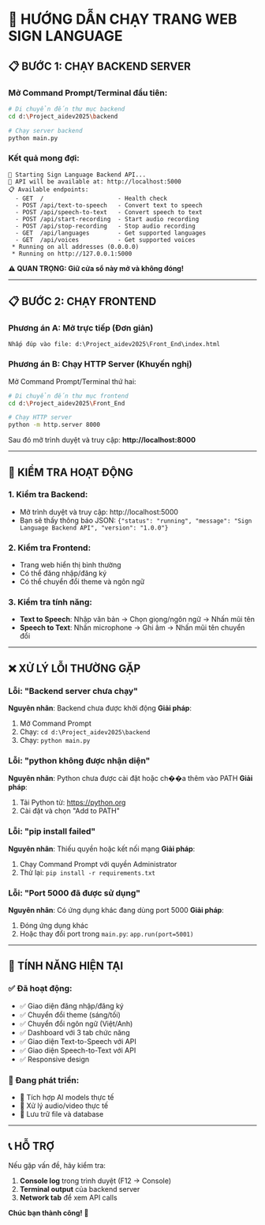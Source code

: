 # 🚀 HƯỚNG DẪN CHẠY TRANG WEB SIGN LANGUAGE

## 📋 BƯỚC 1: CHẠY BACKEND SERVER

### Mở Command Prompt/Terminal đầu tiên:
```bash
# Di chuyển đến thư mục backend
cd d:\Project_aidev2025\backend

# Chạy server backend
python main.py
```

### Kết quả mong đợi:
```
🚀 Starting Sign Language Backend API...
📡 API will be available at: http://localhost:5000
📋 Available endpoints:
  - GET  /                     - Health check
  - POST /api/text-to-speech   - Convert text to speech
  - POST /api/speech-to-text   - Convert speech to text
  - POST /api/start-recording  - Start audio recording
  - POST /api/stop-recording   - Stop audio recording
  - GET  /api/languages        - Get supported languages
  - GET  /api/voices           - Get supported voices
 * Running on all addresses (0.0.0.0)
 * Running on http://127.0.0.1:5000
```

**⚠️ QUAN TRỌNG: Giữ cửa sổ này mở và không đóng!**

---

## 📋 BƯỚC 2: CHẠY FRONTEND

### Phương án A: Mở trực tiếp (Đơn giản)
```
Nhấp đúp vào file: d:\Project_aidev2025\Front_End\index.html
```

### Phương án B: Chạy HTTP Server (Khuyến nghị)
Mở Command Prompt/Terminal thứ hai:
```bash
# Di chuyển đến thư mục frontend
cd d:\Project_aidev2025\Front_End

# Chạy HTTP server
python -m http.server 8000
```

Sau đó mở trình duyệt và truy cập: **http://localhost:8000**

---

## 🎯 KIỂM TRA HOẠT ĐỘNG

### 1. Kiểm tra Backend:
- Mở trình duyệt và truy cập: http://localhost:5000
- Bạn sẽ thấy thông báo JSON: `{"status": "running", "message": "Sign Language Backend API", "version": "1.0.0"}`

### 2. Kiểm tra Frontend:
- Trang web hiển thị bình thường
- Có thể đăng nhập/đăng ký
- Có thể chuyển đổi theme và ngôn ngữ

### 3. Kiểm tra tính năng:
- **Text to Speech**: Nhập văn bản → Chọn giọng/ngôn ngữ → Nhấn mũi tên
- **Speech to Text**: Nhấn microphone → Ghi âm → Nhấn mũi tên chuyển đổi

---

## ❌ XỬ LÝ LỖI THƯỜNG GẶP

### Lỗi: "Backend server chưa chạy"
**Nguyên nhân**: Backend chưa được khởi động
**Giải pháp**: 
1. Mở Command Prompt
2. Chạy: `cd d:\Project_aidev2025\backend`
3. Chạy: `python main.py`

### Lỗi: "python không được nhận diện"
**Nguyên nhân**: Python chưa được cài đặt hoặc ch��a thêm vào PATH
**Giải pháp**: 
1. Tải Python từ: https://python.org
2. Cài đặt và chọn "Add to PATH"

### Lỗi: "pip install failed"
**Nguyên nhân**: Thiếu quyền hoặc kết nối mạng
**Giải pháp**: 
1. Chạy Command Prompt với quyền Administrator
2. Thử lại: `pip install -r requirements.txt`

### Lỗi: "Port 5000 đã được sử dụng"
**Nguyên nhân**: Có ứng dụng khác đang dùng port 5000
**Giải pháp**: 
1. Đóng ứng dụng khác
2. Hoặc thay đổi port trong `main.py`: `app.run(port=5001)`

---

## 🎉 TÍNH NĂNG HIỆN TẠI

### ✅ Đã hoạt động:
- ✅ Giao diện đăng nhập/đăng ký
- ✅ Chuyển đổi theme (sáng/tối)
- ✅ Chuyển đổi ngôn ngữ (Việt/Anh)
- ✅ Dashboard với 3 tab chức năng
- ✅ Giao diện Text-to-Speech với API
- ✅ Giao diện Speech-to-Text với API
- ✅ Responsive design

### 🔄 Đang phát triển:
- 🔄 Tích hợp AI models thực tế
- 🔄 Xử lý audio/video thực tế
- 🔄 Lưu trữ file và database

---

## 📞 HỖ TRỢ

Nếu gặp vấn đề, hãy kiểm tra:
1. **Console log** trong trình duyệt (F12 → Console)
2. **Terminal output** của backend server
3. **Network tab** để xem API calls

**Chúc bạn thành công! 🎉**